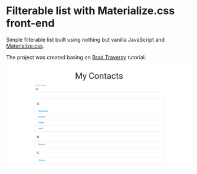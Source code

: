 # Filterable list with Materialize.css front-end
 Simple filterable list built using nothing but vanilla JavaScript and [Materialize.css](https://materializecss.com/).

The project was created basing on [Brad Traversy](https://www.traversymedia.com/) tutorial.

![Preview](./img/preview.png)

